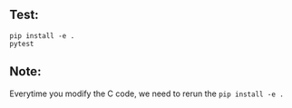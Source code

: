 
## Test:
```
pip install -e .
pytest
```

## Note:
Everytime you modify the C code, we need to rerun the `pip install -e .` 